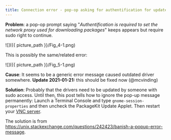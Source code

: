 ```yaml
---
title: Connection error - pop-op asking for authentification for update
---
```


**Problem**: a pop-op prompt saying "*Authentification is required to set the network proxy used for downloading packages*" keeps appears but require sudo right to continue.

![]({{ picture_path }}/Fig_4-1.png)

This is possibly the same/related error:

![]({{ picture_path }}/Fig_5-1.png)

**Cause**: It seems to be a generic error message caused outdated driver somewhere. **Update 2021-01-21:** this should be fixed now (@mcvinding)

**Solution**: Probably that the drivers need to be updated by someone with sudo access. Until then, this post tells how to ignore the pop-up message permanently: Launch a Terminal Console and type `gnome-session-properties` and then uncheck the PackageKit Update Applet. Then restart your [VNC server](../set-up-connection/03_Connect-to-Compute.md).

The solution is from https://unix.stackexchange.com/questions/242423/banish-a-popup-error-message.